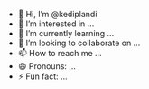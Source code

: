 - 👋 Hi, I’m @kediplandi
- 👀 I’m interested in ...
- 🌱 I’m currently learning ...
- 💞️ I’m looking to collaborate on ...
- 📫 How to reach me ...
- 😄 Pronouns: ...
- ⚡ Fun fact: ...

<!---
kediplandi/kediplandi is a ✨ special ✨ repository because its `README.md` (this file) appears on your GitHub profile.
You can click the Preview link to take a look at your changes.
--->
